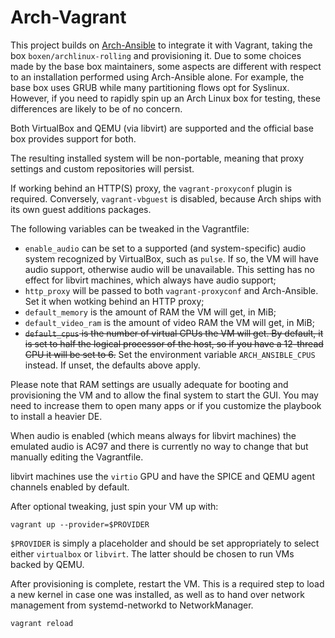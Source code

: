 # Arch-Vagrant

This project builds on [Arch-Ansible](../README.md) to integrate it with
Vagrant, taking the box `boxen/archlinux-rolling` and provisioning it.
Due to some choices made by the base box maintainers, some aspects are
different with respect to an installation performed using Arch-Ansible
alone. For example, the base box uses GRUB while many partitioning flows
opt for Syslinux. However, if you need to rapidly spin up an Arch Linux
box for testing, these differences are likely to be of no concern.

Both VirtualBox and QEMU (via libvirt) are supported and the official
base box provides support for both.

The resulting installed system will be non-portable, meaning that proxy
settings and custom repositories will persist.

If working behind an HTTP(S) proxy, the `vagrant-proxyconf` plugin is
required. Conversely, `vagrant-vbguest` is disabled, because Arch ships
with its own guest additions packages.

The following variables can be tweaked in the Vagrantfile:

* `enable_audio` can be set to a supported (and system-specific) audio
  system recognized by VirtualBox, such as `pulse`. If so, the VM will
  have audio support, otherwise audio will be unavailable. This setting
  has no effect for libvirt machines, which always have audio support;
* `http_proxy` will  be passed to both `vagrant-proxyconf` and
  Arch-Ansible. Set it when wotking behind an HTTP proxy;
* `default_memory` is the amount of RAM the VM will get, in MiB;
* `default_video_ram` is the amount of video RAM the VM will get, in
  MiB;
* ~~`default_cpus` is the number of virtual CPUs the VM will get. By
  default, it is set to half the logical processor of the host, so if
  you have a 12-thread CPU it will be set to 6.~~
  Set the environment variable `ARCH_ANSIBLE_CPUS` instead. If unset, the
  defaults above apply.

Please note that RAM settings are usually adequate for booting and
provisioning the VM and to allow the final system to start the GUI.  You
may need to increase them to open many apps or if you customize the
playbook to install a heavier DE.

When audio is enabled (which means always for libvirt machines) the
emulated audio is AC97 and there is currently no way to change that but
manually editing the Vagrantfile.

libvirt machines use the `virtio` GPU and have the SPICE and QEMU
agent channels enabled by default.

After optional tweaking, just spin your VM up with:

    vagrant up --provider=$PROVIDER

`$PROVIDER` is simply a placeholder and should be set appropriately to
select either `virtualbox` or `libvirt`. The latter should be chosen to
run VMs backed by QEMU.

After provisioning is complete, restart the VM. This is a required step
to load a new kernel in case one was installed, as well as to hand over
network management from systemd-networkd to NetworkManager.

    vagrant reload

<!-- vi: set tw=72 et sw=2 fo=tcroqan autoindent: -->
